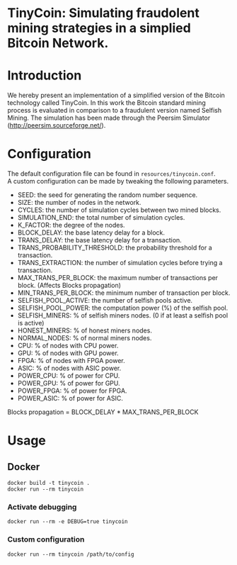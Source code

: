 # TinyCoin: Simulating fraudolent mining strategies in a simplied Bitcoin Network.

# Introduction
We hereby present an implementation of a simplified version of the Bitcoin technology called TinyCoin. In this work the Bitcoin standard mining process is evaluated in comparison to a fraudulent version named Selfish Mining. The simulation has been made through the Peersim Simulator (<http://peersim.sourceforge.net/>).

# Configuration
The default configuration file can be found in `resources/tinycoin.conf`.\
A custom configuration can be made by tweaking the following parameters.

- SEED: the seed for generating the random number sequence.
- SIZE: the number of nodes in the network.
- CYCLES: the number of simulation cycles between two mined blocks.
- SIMULATION_END: the total number of simulation cycles.
- K_FACTOR: the degree of the nodes.
- BLOCK_DELAY: the base latency delay for a block.
- TRANS_DELAY: the base latency delay for a transaction.
- TRANS_PROBABILITY_THRESHOLD: the probability threshold for a transaction.
- TRANS_EXTRACTION: the number of simulation cycles before trying a transaction.
- MAX_TRANS_PER_BLOCK: the maximum number of transactions per block. (Affects Blocks propagation)
- MIN_TRANS_PER_BLOCK: the minimum number of transaction per block.
- SELFISH_POOL_ACTIVE: the number of selfish pools active.
- SELFISH_POOL_POWER: the computation power (%) of the selfish pool.
- SELFISH_MINERS: % of selfish miners nodes. (0 if at least a selfish pool is active)
- HONEST_MINERS: % of honest miners nodes.
- NORMAL_NODES: % of normal miners nodes.
- CPU: % of nodes with CPU power.
- GPU: % of nodes with GPU power.
- FPGA: % of nodes with FPGA power.
- ASIC: % of nodes with ASIC power.
- POWER_CPU: % of power for CPU.
- POWER_GPU: % of power for GPU.
- POWER_FPGA: % of power for FPGA.
- POWER_ASIC: % of power for ASIC.

Blocks propagation = BLOCK_DELAY * MAX_TRANS_PER_BLOCK

# Usage

## Docker

`docker build -t tinycoin .` \
`docker run --rm tinycoin`

### Activate debugging
`docker run --rm -e DEBUG=true tinycoin`

### Custom configuration
`docker run --rm tinycoin /path/to/config`